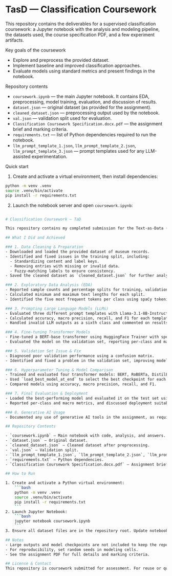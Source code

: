 # TasD — Classification Coursework

This repository contains the deliverables for a supervised classification coursework: a Jupyter notebook with the analysis and modeling pipeline, the datasets used, the course specification PDF, and a few experiment artifacts.

Key goals of the coursework
- Explore and preprocess the provided dataset.
- Implement baseline and improved classification approaches.
- Evaluate models using standard metrics and present findings in the notebook.

Repository contents
- `coursework.ipynb` — the main Jupyter notebook. It contains EDA, preprocessing, model training, evaluation, and discussion of results.
- `dataset.json` — original dataset (as provided for the assignment).
- `cleaned_dataset.json` — preprocessing output used by the notebook.
- `val.json` — validation split used for evaluation.
- `Classification Coursework Specification.docx.pdf` — the assignment brief and marking criteria.
- `requirements.txt` — list of Python dependencies required to run the notebook.
- `llm_prompt_template_1.json`, `llm_prompt_template_2.json`, `llm_prompt_template_3.json` — prompt templates used for any LLM-assisted experimentation.

Quick start

1. Create and activate a virtual environment, then install dependencies:

```bash
python -m venv .venv
source .venv/bin/activate
pip install -r requirements.txt
```

2. Launch the notebook server and open `coursework.ipynb`:

```bash

# Classification Coursework — TaD

This repository contains my completed submission for the Text-as-Data (TaD) multi-class classification coursework. The project centers on building, evaluating, and analyzing text classifiers for museum records, following a structured set of tasks and questions.

## What I Did and Achieved

### 1. Data Cleaning & Preparation
- Downloaded and loaded the provided dataset of museum records.
- Identified and fixed issues in the training split, including:
  - Standardizing content and label keys.
  - Removing entries with missing or invalid data.
  - Fuzzy-matching labels to ensure consistency.
- Saved the cleaned dataset as `cleaned_dataset.json` for further analysis.

### 2. Exploratory Data Analysis (EDA)
- Reported sample counts and percentage splits for training, validation, and test sets.
- Calculated minimum and maximum text lengths for each split.
- Identified the five most frequent tokens per class using spaCy tokenization.

### 3. Prompting Large Language Models (LLMs)
- Evaluated three different prompt templates with Llama-3.1-8B-Instruct for record classification.
- Calculated accuracy, macro precision, recall, and F1 for each template.
- Handled invalid LLM outputs as a sixth class and commented on results.

### 4. Fine-tuning Transformer Models
- Fine-tuned a BERT-base transformer using HuggingFace Trainer with specified hyperparameters (8 epochs, lr=5e-5, batch size=8).
- Evaluated the model on the validation set, reporting per-class and macro metrics.

### 5. Validation Set Issue & Fix
- Diagnosed poor validation performance using a confusion matrix.
- Identified and fixed a problem in the validation set, improving model results.

### 6. Hyperparameter Tuning & Model Comparison
- Trained and evaluated four transformer models: BERT, RoBERTa, DistilBERT, BiomedBERT.
- Used `load_best_model_at_end` to select the best checkpoint for each.
- Compared models using accuracy, macro precision, recall, and F1.

### 7. Final Evaluation & Deployment
- Loaded the best-performing model and evaluated it on the test set using a text-classification pipeline.
- Reported per-class and macro metrics, and discussed deployment suitability for the client.

### 8. Generative AI Usage
- Documented any use of generative AI tools in the assignment, as required.

## Repository Contents

- `coursework.ipynb` — Main notebook with code, analysis, and answers.
- `dataset.json` — Original dataset.
- `cleaned_dataset.json` — Cleaned dataset after preprocessing.
- `val.json` — Validation split.
- `llm_prompt_template_1.json`, `llm_prompt_template_2.json`, `llm_prompt_template_3.json` — LLM prompt templates and results.
- `requirements.txt` — Python dependencies.
- `Classification Coursework Specification.docx.pdf` — Assignment brief and marking criteria.

## How to Run

1. Create and activate a Python virtual environment:
	```bash
	python -m venv .venv
	source .venv/bin/activate
	pip install -r requirements.txt
	```
2. Launch Jupyter Notebook:
	```bash
	jupyter notebook coursework.ipynb
	```
3. Ensure all dataset files are in the repository root. Update notebook paths if needed.

## Notes
- Large outputs and model checkpoints are not included to keep the repo small.
- For reproducibility, set random seeds in modeling cells.
- See the assignment PDF for full details and marking criteria.

## License & Contact
This repository is coursework submitted for assessment. For reuse or questions, please open an issue or consult the course guidelines.
